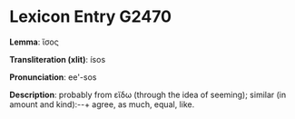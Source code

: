 # Lexicon Entry G2470

**Lemma**: ἴσος

**Transliteration (xlit)**: ísos

**Pronunciation**: ee'-sos

**Description**:
probably from εἴδω (through the idea of seeming); similar (in amount and kind):--+ agree, as much, equal, like.
